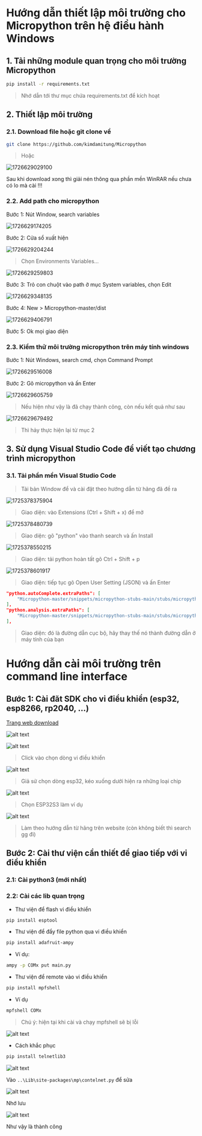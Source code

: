 # Hướng dẫn thiết lập môi trường cho Micropython trên hệ điều hành Windows
## 1. Tải những module quan trọng cho môi trường Micropython
```bash
pip install -r requirements.txt
```
> Nhớ dẫn tới thư mục chứa requirements.txt để kích hoạt
## 2. Thiết lập môi trường

### 2.1. Download file hoặc git clone về

```bash
git clone https://github.com/kimdamitung/Micropython
```

> Hoặc

![1726629029100](image/README/1726629029100.png)

Sau khi download xong thì giải nén thông qua phần mền WinRAR nếu chưa có lo mà cài !!!

### 2.2. Add path cho micropython

Bước 1: Nút Window, search variables

![1726629174205](image/README/1726629174205.png)

Bước 2: Cửa sổ xuất hiện

![1726629204244](image/README/1726629204244.png)

> Chọn Environments Variables...

![1726629259803](image/README/1726629259803.png)

Bước 3: Trỏ con chuột vào path ở mục System variables, chọn Edit

![1726629348135](image/README/1726629348135.png)

Bước 4: New > Micropython-master/dist

![1726629406791](image/README/1726629406791.png)

Bước 5: Ok mọi giao diện 

### 2.3. Kiểm thử môi trường micropython trên máy tính windows

Bước 1: Nút Windows, search cmd, chọn Command Prompt

![1726629516008](image/README/1726629516008.png)

Bước 2: Gõ micropython và ấn Enter

![1726629605759](image/README/1726629605759.png)

> Nếu hiện như vậy là đã chạy thành công, còn nếu kết quả như sau

![1726629679492](image/README/1726629679492.png)

> Thì hảy thực hiện lại từ mục 2

## 3. Sử dụng Visual Studio Code để viết tạo chương trình micropython

### 3.1. Tải phần mền Visual Studio Code

> Tải bản Window để và cài đặt theo hướng dẫn từ hãng đã đề ra

![1725378375904](image/README/1725378375904.png)

> Giao diện: vào Extensions (Ctrl + Shift + x) để mở

![1725378480739](image/README/1725378480739.png)

> Giao diện: gõ "python" vào thanh search và ấn Install

![1725378550215](image/README/1725378550215.png)

> Giao diện: tải python hoàn tất gõ Ctrl + Shift + p

![1725378601917](image/README/1725378601917.png)

> Giao diện: tiếp tục gõ Open User Setting (JSON) và ấn Enter

```json
"python.autoComplete.extraPaths": [
    "Micropython-master/snippets/micropython-stubs-main/stubs/micropython-v1_20_0-esp32",
],
"python.analysis.extraPaths": [
    "Micropython-master/snippets/micropython-stubs-main/stubs/micropython-v1_20_0-esp32",
],
```

> Giao diện: đó là đường dẫn cục bộ, hãy thay thế nó thành đường dẫn ở máy tính của bạn


# Hướng dẫn cài môi trường trên command line interface

## Bước 1: Cài đăt SDK cho vi điều khiển (esp32, esp8266, rp2040, ...)

[Trang web download](https://micropython.org/download/)

![alt text](image.png)

![alt text](image-1.png)

> Click vào chọn dòng vi điều khiển

![alt text](image-2.png)

> Giả sử chọn dòng esp32, kéo xuống dưới hiện ra những loại chip 

![alt text](image-3.png)

> Chọn ESP32S3 làm ví dụ

![alt text](image-4.png)

> Làm theo hướng dẫn từ hãng trên website (còn không biết thì search gg đi)

## Bước 2: Cài thư viện cần thiết để giao tiếp với vi điều khiển

### 2.1: Cài python3 (mới nhất)

### 2.2: Cài các lib quan trọng

- Thư viện để flash vi điều khiển

```bash
pip install esptool
```

- Thư viện để đẩy file python qua vi điều khiển

```bash
pip install adafruit-ampy
```

- Ví dụ:

```bash
ampy -p COMx put main.py
```

- Thư viện để remote vào vi điều khiển

```bash
pip install mpfshell
```

- Ví dụ 

```bash
mpfshell COMx
```

> Chú ý: hiện tại khi cài và chạy mpfshell sẽ bị lỗi

![alt text](image-5.png)

- Cách khắc phục 

```bash
pip install telnetlib3
```

![alt text](image-6.png)

Vào `..\Lib\site-packages\mp\contelnet.py` để sửa 

![alt text](image-7.png)

Nhớ lưu

![alt text](image-8.png)

Như vậy là thành công